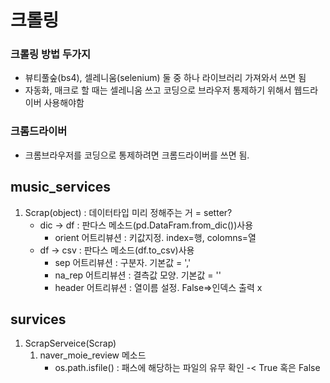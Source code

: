 # 크롤링
### 크롤링 방법 두가지
- 뷰티풀숲(bs4), 셀레니움(selenium) 둘 중 하나 라이브러리 가져와서 쓰면 됨
- 자동화, 매크로 할 때는 셀레니움 쓰고 코딩으로 브라우저 통제하기 위해서 웹드라이버 사용해야함
### 크롬드라이버
- 크롬브라우저를 코딩으로 통제하려면 크롬드라이버를 쓰면 됨.

## music_services
1. Scrap(object) : 데이터타입 미리 정해주는 거 = setter?
    - dic -> df : 판다스 메소드(pd.DataFram.from_dic())사용
      - orient 어트리뷰션 : 키값지정. index=행, colomns=열
    - df -> csv : 판다스 메소드(df.to_csv)사용
      - sep 어트리뷰션 : 구분자. 기본값 = ','
      - na_rep 어트리뷰션 : 결측값 모양. 기본값 = ''
      - header 어트리뷰션 : 열이름 설정. False=>인덱스 출력 x
## survices
1. ScrapServeice(Scrap)
   1. naver_moie_review 메소드
      - os.path.isfile() : 패스에 해당하는 파일의 유무 확인 -< True  혹은 False